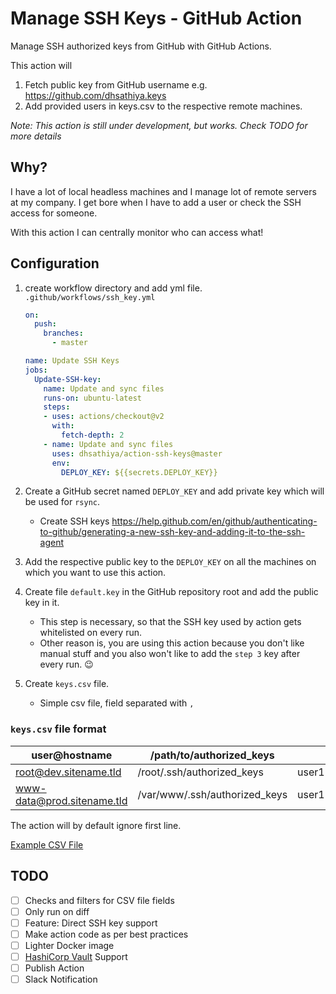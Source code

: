 # Manage SSH Keys - GitHub Action
Manage SSH authorized keys from GitHub with GitHub Actions.

This action will
1. Fetch public key from GitHub username e.g. https://github.com/dhsathiya.keys
2. Add provided users in keys.csv to the respective remote machines.

_Note: This action is still under development, but works. Check TODO for more details_

## Why?
I have a lot of local headless machines and I manage lot of remote servers at my company. I get bore when I have to add a user or check the SSH access for someone.

With this action I can centrally monitor who can access what! 

## Configuration
1. create workflow directory and add yml file. `.github/workflows/ssh_key.yml`
    ```yml
    on:
      push:
        branches:
          - master
    
    name: Update SSH Keys
    jobs:
      Update-SSH-key:
        name: Update and sync files
        runs-on: ubuntu-latest
        steps:
        - uses: actions/checkout@v2
          with:
            fetch-depth: 2
        - name: Update and sync files
          uses: dhsathiya/action-ssh-keys@master
          env:
            DEPLOY_KEY: ${{secrets.DEPLOY_KEY}}
    ```
2. Create a GitHub secret named `DEPLOY_KEY` and add private key which will be used for `rsync`.
    - Create SSH keys https://help.github.com/en/github/authenticating-to-github/generating-a-new-ssh-key-and-adding-it-to-the-ssh-agent

3. Add the respective public key to the `DEPLOY_KEY` on all the machines on which you want to use this action.
4. Create file `default.key` in the GitHub repository root and add the public key in it.
    - This step is necessary, so that the SSH key used by action gets whitelisted on every run.
    - Other reason is, you are using this action because you don't like manual stuff and you also won't like to add the `step 3` key after every run. :wink:

5. Create `keys.csv` file.
    - Simple csv file, field separated with `,`

### `keys.csv` file format
|user@hostname             |/path/to/authorized_keys     |      |      |      |      |
|--------------------------|-----------------------------|------|------|------|------|
|root@dev.sitename.tld     |/root/.ssh/authorized_keys   |user1 |user2 |      |      |
|www-data@prod.sitename.tld|/var/www/.ssh/authorized_keys|user1 |user2 |user3 |user4 |

The action will by default ignore first line.

[Example CSV File](./keys.csv)

## TODO
- [ ] Checks and filters for CSV file fields
- [ ] Only run on diff
- [ ] Feature: Direct SSH key support
- [ ] Make action code as per best practices
- [ ] Lighter Docker image
- [ ] [HashiCorp Vault](https://www.vaultproject.io/) Support
- [ ] Publish Action
- [ ] Slack Notification